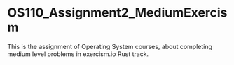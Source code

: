 # OS110_Assignment2_MediumExercism
This is the assignment of Operating System courses, about completing medium level problems in exercism.io Rust track.
